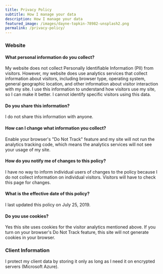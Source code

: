```yaml
---
title: Privacy Policy
subtitle: How I manage your data
description: How I manage your data
featured_image: /images/dayne-topkin-78982-unsplash2.png
permalink: /privacy-policy/
---
```


### Website

#### What personal information do you collect?
My website does not collect Personally Identifiable Information (PII) from visitors. However, my website does use analytics services that collect information about visitors, including browser type, operating system, general geographic location, and other information about visitor interaction with my site. I use this information to understand how visitors use my site, so I can make it better. I cannot identify specific visitors using this data.

#### Do you share this information?
I do not share this information with anyone.

#### How can I change what information you collect?
Enable your browser's "Do Not Track" feature and my site will not run the analytics tracking code, which means the analytics services will not see your usage of my site.

#### How do you notify me of changes to this policy?
I have no way to inform individual users of changes to the policy because I do not collect information on individual visitors. Visitors will have to check this page for changes.

#### What is the effective date of this policy?
I last updated this policy on July 25, 2019.

#### Do you use cookies?
Yes this site uses cookies for the visitor analytics mentioned above. If you turn on your browser's Do Not Track feature, this site will not generate cookies in your browser.

### Client Information
I protect my client data by storing it only as long as I need it on encrypted servers (Microsoft Azure).